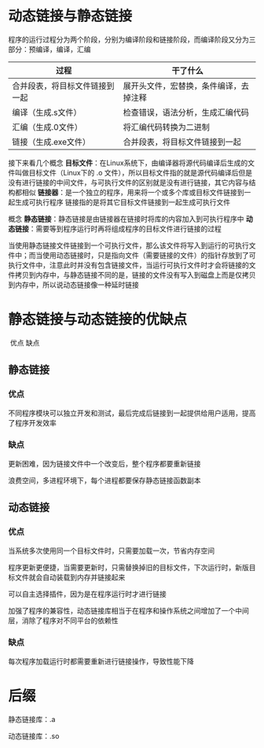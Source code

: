 # 动态链接与静态链接

程序的运行过程分为两个阶段，分别为编译阶段和链接阶段，而编译阶段又分为三部分：预编译，编译，汇编

| 过程                           | 干了什么                               |
| ------------------------------ | -------------------------------------- |
| 合并段表，将目标文件链接到一起 | 展开头文件，宏替换，条件编译，去掉注释 |
| 编译（生成.s文件）             | 检查错误，语法分析，生成汇编代码       |
| 汇编（生成.0文件）             | 将汇编代码转换为二进制                 |
| 链接（生成.exe文件）           | 合并段表，将目标文件链接到一起         |

接下来看几个概念
**目标文件**：在Linux系统下，由编译器将源代码编译后生成的文件叫做目标文件（Linux下的 .o 文件），所以目标文件指的就是源代码编译后但是没有进行链接的中间文件，与可执行文件的区别就是没有进行链接，其它内容与结构都相似
**链接器**：是一个独立的程序，用来将一个或多个库或目标文件链接到一起生成可执行程序
链接指的是将其它目标文件链接到一起生成可执行文件

概念
**静态链接**：静态链接是由链接器在链接时将库的内容加入到可执行程序中
**动态链接**：需要等到程序运行时再将组成程序的目标文件进行链接的过程

当使用静态链接文件链接到一个可执行文件，那么该文件将写入到运行的可执行文件中；而当使用动态链接时，只是指向文件（需要链接的文件）的指针存放到了可执行文件中，注意此时并没有包含链接文件，当运行可执行文件时才会将链接的文件拷贝到内存中，与静态链接不同的是，链接的文件没有写入到磁盘上而是仅拷贝到内存中，所以说动态链接像一种延时链接



# 静态链接与动态链接的优缺点

​	优点	缺点

## 静态链接

### 优点

不同程序模块可以独立开发和测试，最后完成后链接到一起提供给用户适用，提高了程序开发效率	

### 缺点		

更新困难，因为链接文件中一个改变后，整个程序都要重新链接

浪费空间，多进程环境下，每个进程都要保存静态链接函数副本

## 动态链接	

### 优点

当系统多次使用同一个目标文件时，只需要加载一次，节省内存空间	

程序更新更便捷，当需要更新时，只需替换掉旧的目标文件，下次运行时，新版目标文件就会自动装载到内存并链接起来	

可以自主选择插件，因为是在程序运行时才进行链接	

加强了程序的兼容性，动态链接库相当于在程序和操作系统之间增加了一个中间层，消除了程序对不同平台的依赖性	

### 缺点

每次程序加载运行时都需要重新进行链接操作，导致性能下降

# 后缀

静态链接库：.a

动态链接库：.so